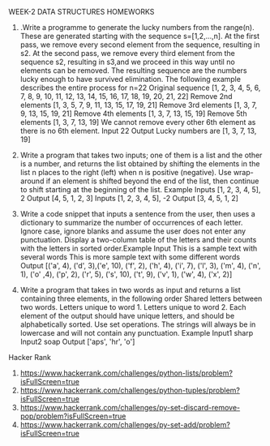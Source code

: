 WEEK-2 DATA STRUCTURES HOMEWORKS

1) .Write a programme to generate the lucky numbers from the range(n). These are generated starting with the sequence s=[1,2,...,n]. At the first pass, we remove every second element from the sequence, resulting in s2. At the second pass, we remove every third element from the sequence s2, resulting in s3,and we proceed in this way until no elements can be removed. The resulting sequence are the numbers lucky enough to have survived elimination. The following example describes the entire process for n=22 Original sequence [1, 2, 3, 4, 5, 6, 7, 8, 9, 10, 11, 12, 13, 14, 15, 16, 17, 18, 19, 20, 21, 22] Remove 2nd elements [1, 3, 5, 7, 9, 11, 13, 15, 17, 19, 21] Remove 3rd elements [1, 3, 7, 9, 13, 15, 19, 21] Remove 4th elements [1, 3, 7, 13, 15, 19] Remove 5th elements [1, 3, 7, 13, 19] We cannot remove every other 6th element as there is no 6th element. Input 22 Output Lucky numbers are [1, 3, 7, 13, 19]

2) Write a program that takes two inputs; one of them is a list and the other is a number, and returns the list obtained by shifting the elements in the list n places to the right (left) when n is positive (negative). Use wrap-around if an element is shifted beyond the end of the list, then continue to shift starting at the beginning of the list. Example Inputs [1, 2, 3, 4, 5], 2 Output [4, 5, 1, 2, 3] Inputs [1, 2, 3, 4, 5], -2 Output [3, 4, 5, 1, 2]

3) Write a code snippet that inputs a sentence from the user, then uses a dictionary to summarize the number of occurrences of each letter. Ignore case, ignore blanks and assume the user does not enter any punctuation. Display a two-column table of the letters and their counts with the letters in sorted order.Example Input This is a sample text with several words This is more sample text with some different words Output [('a', 4), ('d', 3),('e', 10), ('f', 2), ('h', 4), ('i', 7), ('l', 3), ('m', 4), ('n', 1), ('o' ,4), ('p', 2), ('r', 5), ('s', 10), ('t', 9), ('v', 1), ('w', 4), ('x', 2)]

4) Write a program that takes in two words as input and returns a list containing three elements, in the following order Shared letters between two words. Letters unique to word 1. Letters unique to word 2. Each element of the output should have unique letters, and should be alphabetically sorted. Use set operations. The strings will always be in lowercase and will not contain any punctuation. Example Input1 sharp Input2 soap Output ['aps', 'hr', 'o']

Hacker Rank

1) https://www.hackerrank.com/challenges/python-lists/problem?isFullScreen=true
2) https://www.hackerrank.com/challenges/python-tuples/problem?isFullScreen=true
3) https://www.hackerrank.com/challenges/py-set-discard-remove-pop/problem?isFullScreen=true
4) https://www.hackerrank.com/challenges/py-set-add/problem?isFullScreen=true